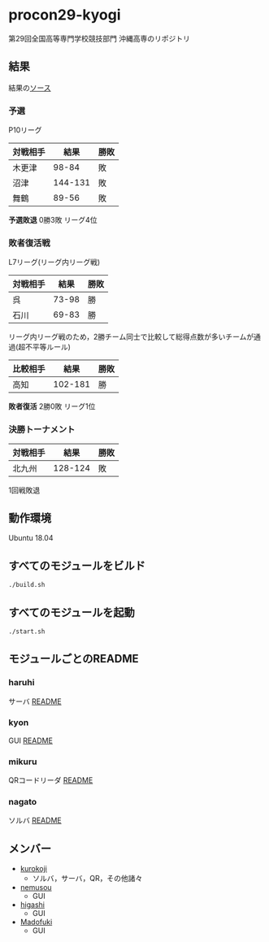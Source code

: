# procon29-kyogi
第29回全国高等専門学校競技部門 沖縄高専のリポジトリ

## 結果

結果の[ソース](http://www.procon.gr.jp/?p=75869)

### 予選

P10リーグ

|対戦相手|結果|勝敗|
|:---|---|---|
|木更津|98-84|敗|
|沼津|144-131|敗|
|舞鶴|89-56|敗|

**予選敗退** 0勝3敗 リーグ4位 

### 敗者復活戦

L7リーグ(リーグ内リーグ戦)

|対戦相手|結果|勝敗|
|:---|---|---|
|呉|73-98|勝|
|石川|69-83|勝|

リーグ内リーグ戦のため，2勝チーム同士で比較して総得点数が多いチームが通過(超不平等ルール)

|比較相手|結果|勝敗|
|:---|---|---|
|高知|102-181|勝|

**敗者復活** 2勝0敗 リーグ1位

### 決勝トーナメント

|対戦相手|結果|勝敗|
|:---|---|---|
|北九州|128-124|敗|

1回戦敗退

## 動作環境

Ubuntu 18.04

## すべてのモジュールをビルド

```sh
./build.sh
```

## すべてのモジュールを起動

```sh
./start.sh
```

## モジュールごとのREADME
### haruhi

サーバ [README](https://github.com/kurokoji/procon29-kyogi/tree/master/haruhi/README.md)

### kyon

GUI [README](https://github.com/kurokoji/procon29-kyogi/tree/master/kyon/README.md)

### mikuru

QRコードリーダ [README](https://github.com/kurokoji/procon29-kyogi/tree/master/mikuru/README.md)

### nagato

ソルバ [README](https://github.com/kurokoji/procon29-kyogi/tree/master/nagato/README.md)

## メンバー

- [kurokoji](https://twitter.com/kur0k0ji)
  - ソルバ，サーバ，QR，その他諸々
- [nemusou](https://twitter.com/nemu_sou)
  - GUI
- [higashi](https://twitter.com/higashi136_2)
  - GUI
- [Madofuki](https://twitter.com/_madofuki)
  - GUI
